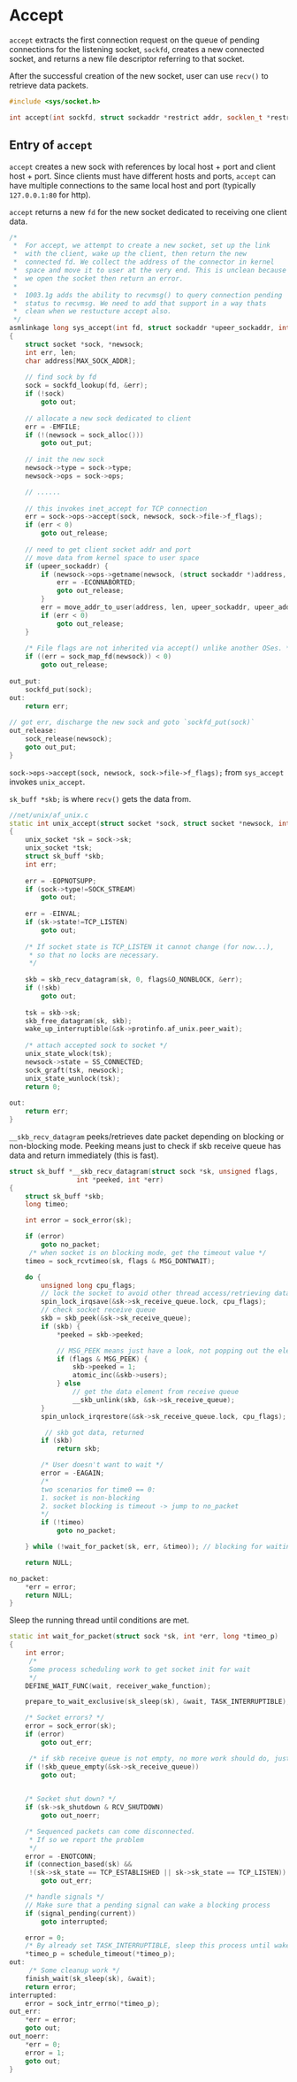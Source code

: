 # Accept

`accept` extracts the first
connection request on the queue of pending connections for the
listening socket, `sockfd`, creates a new connected socket, and
returns a new file descriptor referring to that socket.

After the successful creation of the new socket, user can use `recv()` to retrieve data packets.

```cpp
#include <sys/socket.h>

int accept(int sockfd, struct sockaddr *restrict addr, socklen_t *restrict addrlen);
```

## Entry of `accept`

`accept` creates a new sock with references by local host + port and client host + port. Since clients must have different hosts and ports, `accept` can have multiple connections to the same local host and port (typically `127.0.0.1:80` for http).

`accept` returns a new `fd` for the new socket dedicated to receiving one client data.

```cpp
/*
 *	For accept, we attempt to create a new socket, set up the link
 *	with the client, wake up the client, then return the new
 *	connected fd. We collect the address of the connector in kernel
 *	space and move it to user at the very end. This is unclean because
 *	we open the socket then return an error.
 *
 *	1003.1g adds the ability to recvmsg() to query connection pending
 *	status to recvmsg. We need to add that support in a way thats
 *	clean when we restucture accept also.
 */ 
asmlinkage long sys_accept(int fd, struct sockaddr *upeer_sockaddr, int *upeer_addrlen)
{
	struct socket *sock, *newsock;
	int err, len;
	char address[MAX_SOCK_ADDR];
 
    // find sock by fd
	sock = sockfd_lookup(fd, &err);
	if (!sock)
		goto out;
 
    // allocate a new sock dedicated to client 
	err = -EMFILE;
	if (!(newsock = sock_alloc())) 
		goto out_put;
 
    // init the new sock
	newsock->type = sock->type;
	newsock->ops = sock->ops;

    // ......
 
    // this invokes inet_accept for TCP connection
	err = sock->ops->accept(sock, newsock, sock->file->f_flags);
	if (err < 0)
		goto out_release;
 
    // need to get client socket addr and port
    // move data from kernel space to user space 
	if (upeer_sockaddr) {
		if (newsock->ops->getname(newsock, (struct sockaddr *)address, &len, 2) < 0) {
			err = -ECONNABORTED;
			goto out_release;
		}
		err = move_addr_to_user(address, len, upeer_sockaddr, upeer_addrlen);
		if (err < 0)
			goto out_release;
	}
 
	/* File flags are not inherited via accept() unlike another OSes. */
	if ((err = sock_map_fd(newsock)) < 0)
		goto out_release;
 
out_put:
	sockfd_put(sock);
out:
	return err;
 
// got err, discharge the new sock and goto `sockfd_put(sock)` 
out_release:
	sock_release(newsock);
	goto out_put;
}
```

`sock->ops->accept(sock, newsock, sock->file->f_flags);` from `sys_accept` invokes `unix_accept`.

`sk_buff *skb;` is where `recv()` gets the data from.
```cpp
//net/unix/af_unix.c 
static int unix_accept(struct socket *sock, struct socket *newsock, int flags)
{
	unix_socket *sk = sock->sk;
	unix_socket *tsk;
	struct sk_buff *skb;
	int err;
 
	err = -EOPNOTSUPP;
	if (sock->type!=SOCK_STREAM)
		goto out;
 
	err = -EINVAL;
	if (sk->state!=TCP_LISTEN)
		goto out;
 
	/* If socket state is TCP_LISTEN it cannot change (for now...),
	 * so that no locks are necessary.
	 */
 
	skb = skb_recv_datagram(sk, 0, flags&O_NONBLOCK, &err);
	if (!skb)
		goto out;
 
	tsk = skb->sk;
	skb_free_datagram(sk, skb);
	wake_up_interruptible(&sk->protinfo.af_unix.peer_wait);
 
	/* attach accepted sock to socket */
	unix_state_wlock(tsk);
	newsock->state = SS_CONNECTED;
	sock_graft(tsk, newsock);
	unix_state_wunlock(tsk);
	return 0;
 
out:
	return err;
}
```

`__skb_recv_datagram` peeks/retrieves date packet depending on blocking or non-blocking mode. Peeking means just to check if skb receive queue has data and return immediately (this is fast).
```cpp
struct sk_buff *__skb_recv_datagram(struct sock *sk, unsigned flags,
                 int *peeked, int *err)
{
    struct sk_buff *skb;
    long timeo;

    int error = sock_error(sk);

    if (error)
        goto no_packet;
     /* when socket is on blocking mode, get the timeout value */
    timeo = sock_rcvtimeo(sk, flags & MSG_DONTWAIT);

    do {
        unsigned long cpu_flags;
        // lock the socket to avoid other thread access/retrieving data  
        spin_lock_irqsave(&sk->sk_receive_queue.lock, cpu_flags);
        // check socket receive queue
        skb = skb_peek(&sk->sk_receive_queue);
        if (skb) {
            *peeked = skb->peeked;

            // MSG_PEEK means just have a look, not popping out the element
            if (flags & MSG_PEEK) {
                skb->peeked = 1;
                atomic_inc(&skb->users);
            } else 
                // get the data element from receive queue
                __skb_unlink(skb, &sk->sk_receive_queue); 
        }
        spin_unlock_irqrestore(&sk->sk_receive_queue.lock, cpu_flags);

         // skb got data, returned
        if (skb)
            return skb;

        /* User doesn't want to wait */
        error = -EAGAIN;
        /*
        two scenarios for time0 == 0:
        1. socket is non-blocking
        2. socket blocking is timeout -> jump to no_packet
        */
        if (!timeo)
            goto no_packet;

    } while (!wait_for_packet(sk, err, &timeo)); // blocking for waiting for a packet to come in

    return NULL;

no_packet:
    *err = error;
    return NULL;
}
```

Sleep the running thread until conditions are met.
```cpp
static int wait_for_packet(struct sock *sk, int *err, long *timeo_p)
{
    int error;
     /* 
     Some process scheduling work to get socket init for wait
     */
    DEFINE_WAIT_FUNC(wait, receiver_wake_function);

    prepare_to_wait_exclusive(sk_sleep(sk), &wait, TASK_INTERRUPTIBLE);

    /* Socket errors? */
    error = sock_error(sk);
    if (error)
        goto out_err;

     /* if skb receive queue is not empty, no more work should do, just return  */
    if (!skb_queue_empty(&sk->sk_receive_queue))
        goto out;

    
    /* Socket shut down? */
    if (sk->sk_shutdown & RCV_SHUTDOWN)
        goto out_noerr;

    /* Sequenced packets can come disconnected.
     * If so we report the problem
     */
    error = -ENOTCONN;
    if (connection_based(sk) &&
     !(sk->sk_state == TCP_ESTABLISHED || sk->sk_state == TCP_LISTEN))
        goto out_err;

    /* handle signals */
    // Make sure that a pending signal can wake a blocking process
    if (signal_pending(current))
        goto interrupted;

    error = 0;
    /* By already set TASK_INTERRUPTIBLE, sleep this process until waken by signal when conditions are met*/
    *timeo_p = schedule_timeout(*timeo_p);
out:
     /* Some cleanup work */
    finish_wait(sk_sleep(sk), &wait);
    return error;
interrupted:
    error = sock_intr_errno(*timeo_p);
out_err:
    *err = error;
    goto out;
out_noerr:
    *err = 0;
    error = 1;
    goto out;
}
```